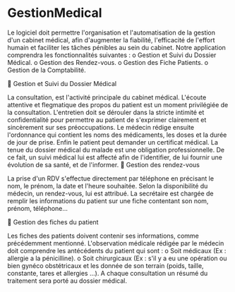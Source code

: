 GestionMedical
==============
Le logiciel doit permettre l'organisation et l'automatisation de la gestion d'un cabinet médical, afin d'augmenter la fiabilité, l'efficacité de l'effort humain et faciliter les tâches pénibles au sein du cabinet.
Notre application comprendra les fonctionnalités suivantes :
o	Gestion et Suivi du Dossier Médical.
o	Gestion des Rendez-vous.
o	Gestion des Fiche Patients.
o	Gestion de la Comptabilité.

	Gestion et Suivi du Dossier Médical

La consultation, est l'activité principale du cabinet médical. 
L'écoute attentive et flegmatique des propos du patient est un moment privilégiée de la consultation. L'entretien doit se dérouler dans la stricte intimité et confidentialité pour permettre au patient de s'exprimer clairement et sincèrement sur ses préoccupations.
Le médecin rédige ensuite l'ordonnance qui contient les noms des médicaments, les doses et la durée de jour de prise.
Enfin le patient peut demander un certificat médical.
La tenue du dossier médical du malade est une obligation professionnelle. De ce fait, un suivi médical lui est affecté afin de l'identifier, de lui fournir une évolution de sa santé, et de l'informer.
	Gestion des rendez-vous

La prise d'un RDV s'effectue directement par téléphone en précisant le nom, le prénom, la date et l'heure souhaitée. Selon la disponibilité du médecin, un rendez-vous, lui est attribué.
La secrétaire est chargée de remplir les informations du patient sur une fiche  contentant son nom, prénom, téléphone...

	Gestion des fiches du patient

Les fiches des patients doivent contenir ses informations, comme précédemment mentionné. 
L'observation médicale rédigée par le médecin doit comprendre les antécédents du patient qui sont :
o	Soit médicaux (Ex : allergie a la pénicilline).
o	Soit chirurgicaux (Ex : s'il y a eu une opération ou bien gynéco obstétricaux et les donnée de son terrain (poids, taille, constante, tares et allergies ...).
A chaque consultation un résumé du traitement sera porté au dossier médical.
